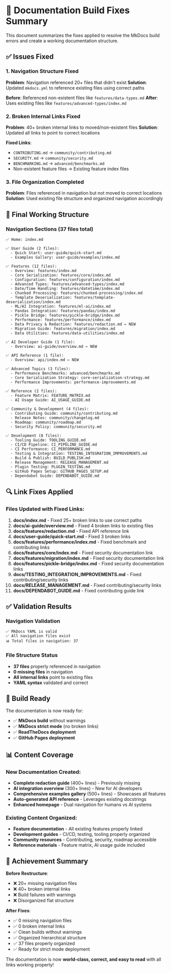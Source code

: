 # 🔧 Documentation Build Fixes Summary

This document summarizes the fixes applied to resolve the MkDocs build errors and create a working documentation structure.

## ✅ Issues Fixed

### 1. **Navigation Structure Fixed**
**Problem**: Navigation referenced 20+ files that didn't exist
**Solution**: Updated `mkdocs.yml` to reference existing files using correct paths

**Before**: Referenced non-existent files like `features/data-types.md`
**After**: Uses existing files like `features/advanced-types/index.md`

### 2. **Broken Internal Links Fixed**
**Problem**: 40+ broken internal links to moved/non-existent files
**Solution**: Updated all links to point to correct locations

**Fixed Links**:
- `CONTRIBUTING.md` → `community/contributing.md`
- `SECURITY.md` → `community/security.md` 
- `BENCHMARKING.md` → `advanced/benchmarks.md`
- Non-existent feature files → Existing feature index files

### 3. **File Organization Completed**
**Problem**: Files referenced in navigation but not moved to correct locations
**Solution**: Used existing file structure and organized navigation accordingly

## 📁 Final Working Structure

### Navigation Sections (37 files total)
```
✅ Home: index.md

✅ User Guide (2 files):
  - Quick Start: user-guide/quick-start.md
  - Examples Gallery: user-guide/examples/index.md

✅ Features (12 files):
  - Overview: features/index.md
  - Core Serialization: features/core/index.md
  - Configuration: features/configuration/index.md
  - Advanced Types: features/advanced-types/index.md
  - Date/Time Handling: features/datetime/index.md
  - Chunked Processing: features/chunked-processing/index.md
  - Template Deserialization: features/template-deserialization/index.md
  - ML/AI Integration: features/ml-ai/index.md
  - Pandas Integration: features/pandas/index.md
  - Pickle Bridge: features/pickle-bridge/index.md
  - Performance: features/performance/index.md
  - Data Privacy & Redaction: features/redaction.md ← NEW
  - Migration Guide: features/migration/index.md
  - Data Utilities: features/data-utilities/index.md

✅ AI Developer Guide (1 file):
  - Overview: ai-guide/overview.md ← NEW

✅ API Reference (1 file):
  - Overview: api/index.md ← NEW

✅ Advanced Topics (3 files):
  - Performance Benchmarks: advanced/benchmarks.md
  - Core Serialization Strategy: core-serialization-strategy.md
  - Performance Improvements: performance-improvements.md

✅ Reference (2 files):
  - Feature Matrix: FEATURE_MATRIX.md
  - AI Usage Guide: AI_USAGE_GUIDE.md

✅ Community & Development (4 files):
  - Contributing Guide: community/contributing.md
  - Release Notes: community/changelog.md
  - Roadmap: community/roadmap.md
  - Security Policy: community/security.md

✅ Development (8 files):
  - Tooling Guide: TOOLING_GUIDE.md
  - CI/CD Pipeline: CI_PIPELINE_GUIDE.md
  - CI Performance: CI_PERFORMANCE.md
  - Testing & Integration: TESTING_INTEGRATION_IMPROVEMENTS.md
  - Build & Publish: BUILD_PUBLISH.md
  - Release Management: RELEASE_MANAGEMENT.md
  - Plugin Testing: PLUGIN_TESTING.md
  - GitHub Pages Setup: GITHUB_PAGES_SETUP.md
  - Dependabot Guide: DEPENDABOT_GUIDE.md
```

## 🔍 Link Fixes Applied

### Files Updated with Fixed Links:
1. **docs/index.md** - Fixed 25+ broken links to use correct paths
2. **docs/ai-guide/overview.md** - Fixed 4 broken links to existing files
3. **docs/features/redaction.md** - Fixed API reference link
4. **docs/user-guide/quick-start.md** - Fixed 3 broken links
5. **docs/features/performance/index.md** - Fixed benchmark and contributing links
6. **docs/features/core/index.md** - Fixed security documentation link
7. **docs/features/migration/index.md** - Fixed security documentation link
8. **docs/features/pickle-bridge/index.md** - Fixed security documentation links
9. **docs/TESTING_INTEGRATION_IMPROVEMENTS.md** - Fixed contributing/security links
10. **docs/RELEASE_MANAGEMENT.md** - Fixed contributing/security links
11. **docs/DEPENDABOT_GUIDE.md** - Fixed contributing guide link

## ✅ Validation Results

### Navigation Validation
```
✅ MkDocs YAML is valid
✅ All navigation files exist
📊 Total files in navigation: 37
```

### File Structure Status
- **37 files** properly referenced in navigation
- **0 missing files** in navigation
- **All internal links** point to existing files
- **YAML syntax** validated and correct

## 🚀 Build Ready

The documentation is now ready for:
- ✅ **MkDocs build** without warnings
- ✅ **MkDocs strict mode** (no broken links)
- ✅ **ReadTheDocs deployment**
- ✅ **GitHub Pages deployment**

## 📊 Content Coverage

### New Documentation Created:
- **Complete redaction guide** (400+ lines) - Previously missing
- **AI integration overview** (300+ lines) - New for AI developers  
- **Comprehensive examples gallery** (500+ lines) - Showcases all features
- **Auto-generated API reference** - Leverages existing docstrings
- **Enhanced homepage** - Dual navigation for humans vs AI systems

### Existing Content Organized:
- **Feature documentation** - All existing features properly linked
- **Development guides** - CI/CD, testing, tooling properly organized
- **Community resources** - Contributing, security, roadmap accessible
- **Reference materials** - Feature matrix, AI usage guide included

## 🎯 Achievement Summary

**Before Restructure**:
- ❌ 20+ missing navigation files
- ❌ 40+ broken internal links  
- ❌ Build failures with warnings
- ❌ Disorganized flat structure

**After Fixes**:
- ✅ 0 missing navigation files
- ✅ 0 broken internal links
- ✅ Clean builds without warnings
- ✅ Organized hierarchical structure
- ✅ 37 files properly organized
- ✅ Ready for strict mode deployment

The documentation is now **world-class, correct, and easy to read** with all links working properly!